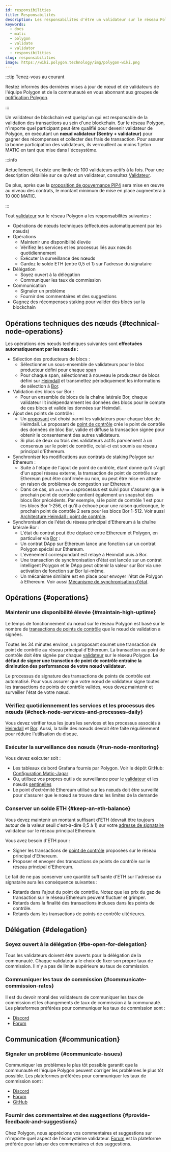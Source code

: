 ```yaml
---
id: responsibilities
title: Responsabilités
description: Les responsabilités d'être un validateur sur le réseau Polygon
keywords:
  - docs
  - matic
  - polygon
  - validate
  - validator
  - responsibilities
slug: responsibilities
image: https://wiki.polygon.technology/img/polygon-wiki.png
---
```


:::tip Tenez-vous au courant

Restez informés des dernières mises à jour de nœud et de validateurs de l'équipe Polygon et de la communauté en vous abonnant aux groupes de [notification Polygon](https://polygon.technology/notifications/).

:::

Un validateur de blockchain est quelqu'un qui est responsable de la validation des transactions au sein d'une blockchain. Sur le réseau Polygon, n'importe quel participant peut être qualifié pour devenir validateur de Polygon, en exécutant un **nœud validateur (Sentry + validateur)** pour gagner des récompenses et collecter des frais de transaction. Pour assurer la bonne participation des validateurs, ils verrouillent au moins 1 jeton MATIC en tant que mise dans l'écosystème.

:::info

Actuellement, il existe une limite de 100 validateurs actifs à la fois. Pour une description détaillée sur ce qu'est un validateur, consultez [Validateur](/maintain/validator/architecture).

De plus, après que la [<ins>proposition de gouvernance PIP4</ins>](https://forum.polygon.technology/t/pip-4-validator-performance-management/9956) sera mise en œuvre au niveau des contrats, le montant minimum de mise en place augmentera à 10 000 MATIC.

:::

Tout [validateur](/maintain/glossary.md#validator) sur le réseau Polygon a les responsabilités suivantes :

* Opérations de nœuds techniques (effectuées automatiquement par les nœuds)
* Opérations
  * Maintenir une disponibilité élevée
  * Vérifiez les services et les processus liés aux nœuds quotidiennement
  * Exécuter la surveillance des nœuds
  * Gardez le solde ETH (entre 0,5 et 1) sur l'adresse du signataire
* Délégation
  * Soyez ouvert à la délégation
  * Communiquer les taux de commission
* Communication
  * Signaler un problème
  * Fournir des commentaires et des suggestions
* Gagnez des récompenses staking pour valider des blocs sur la blockchain

## Opérations techniques des nœuds {#technical-node-operations}

Les opérations des nœuds techniques suivantes sont **effectuées automatiquement par les nœuds :**

* Sélection des producteurs de blocs :
  * Sélectionner un sous-ensemble de validateurs pour le bloc producteur défini pour chaque [span](/docs/maintain/glossary.md#span)
  * Pour chaque span, sélectionnez à nouveau le producteur de blocs défini sur [Heimdall](/maintain/glossary.md#heimdall) et transmettez périodiquement les informations de sélection à [Bor](/maintain/glossary.md#bor).
* Validation des blocs sur Bor :
  * Pour un ensemble de blocs de la chaîne latérale Bor, chaque validateur lit indépendamment les données des blocs pour le compte de ces blocs et valide les données sur Heimdall.
* Ajout des points de contrôle :
  * Un [proposant](/maintain/glossary.md#proposer) est choisi parmi les validateurs pour chaque bloc de Heimdall. Le proposant de [point de contrôle](/maintain/glossary.md#checkpoint-transaction) crée le point de contrôle des données de bloc Bor, valide et diffuse la transaction signée pour obtenir le consentement des autres validateurs.
  * Si plus de deux ou trois des validateurs actifs parviennent à un consensus sur le point de contrôle, celui-ci est soumis au réseau principal d'Ethereum.
* Synchroniser les modifications aux contrats de staking Polygon sur Ethereum :
  * Suite à l'étape de l'ajout de point de contrôle, étant donné qu'il s'agit d'un appel réseau externe, la transaction de point de contrôle sur Ethereum peut être confirmée ou non, ou peut être mise en attente en raison de problèmes de congestion sur Ethereum.
  * Dans ce cas, un `ack/no-ack`processus est suivi pour s'assurer que le prochain point de contrôle contient également un snapshot des blocs Bor précédents. Par exemple, si le point de contrôle 1 est pour les blocs Bor 1-256, et qu'il a échoué pour une raison quelconque, le prochain point de contrôle 2 sera pour les blocs Bor 1-512. Voir aussi [Architecture Heimdall : point de contrôle](/pos/heimdall/checkpoint).
* Synchronisation de l'état du réseau principal d'Ethereum à la chaîne latérale Bor :
  * L'état du contrat peut être déplacé entre Ethereum et Polygon, en particulier via [Bor](/maintain/glossary.md#bor) :
  * Un contrat DApp sur Ethereum lance une fonction sur un contrat Polygon spécial sur Ethereum.
  * L'événement correspondant est relayé à Heimdall puis à Bor.
  * Une transaction de synchronisation d'état est lancée sur un contrat intelligent Polygon et le DApp peut obtenir la valeur sur Bor via une activation de fonction sur Bor lui-même.
  * Un mécanisme similaire est en place pour envoyer l'état de Polygon à Ethereum. Voir aussi [Mécanisme de synchronisation d'état](/docs/pos/state-sync/state-sync).

## Opérations {#operations}

### Maintenir une disponibilité élevée {#maintain-high-uptime}

Le temps de fonctionnement du nœud sur le réseau Polygon est basé sur le nombre de [transactions de points de contrôle](/docs/maintain/glossary.md#checkpoint-transaction) que le nœud de validation a signées.

Toutes les 34 minutes environ, un proposant soumet une transaction de point de contrôle au réseau principal d'Ethereum. La transaction au point de contrôle doit être signée par chaque [validateur](/maintain/glossary.md#validator) sur le réseau Polygon. **Le défaut de signer une transction de point de contrôle entraîne la diminution des performances de votre nœud validateur**.

Le processus de signature des transactions de points de contrôle est automatisé. Pour vous assurer que votre nœud de validateur signe toutes les transactions de points de contrôle valides, vous devez maintenir et surveiller l'état de votre nœud.

### Vérifiez quotidiennement les services et les processus des nœuds {#check-node-services-and-processes-daily}

Vous devez vérifier tous les jours les services et les processus associés à [Heimdall](/maintain/glossary.md#heimdall) et [Bor](/maintain/glossary.md#bor). Aussi, la taille des nœuds devrait être faite régulièrement pour réduire l'utilisation du disque.

### Exécuter la surveillance des nœuds {#run-node-monitoring}

Vous devez exécuter soit :

* Les tableaux de bord Grafana fournis par Polygon. Voir le dépôt GitHub: [Configuration Matic-Jagar](https://github.com/vitwit/matic-jagar)
* Ou, utilisez vos propres outils de surveillance pour le [validateur](/maintain/glossary.md#validator) et les nœuds [sentinelles](/maintain/glossary.md#sentry)
* Le point d'extrémité Ethereum utilisé sur les nœuds doit être surveillé pour s'assurer que le nœud se trouve dans les limites de la demande

### Conserver un solde ETH {#keep-an-eth-balance}

Vous devez maintenir un montant suffisant d'ETH (devrait être toujours autour de la valeur seuil c'est-à-dire 0,5 à 1) sur votre [adresse de signataire](/maintain/glossary.md#signer-address) validateur sur le réseau principal Ethereum.

Vous avez besoin d'ETH pour :

* Signer les transactions de [point de contrôle](/maintain/glossary.md#checkpoint-transaction) proposées sur le réseau principal d'Ethereum.
* Proposer et envoyer des transactions de points de contrôle sur le réseau principal d'Ethereum.

Le fait de ne pas conserver une quantité suffisante d'ETH sur l'adresse du signataire aura les conséquence suivantes :

* Retards dans l'ajout du point de contrôle. Notez que les prix du gaz de transaction sur le réseau Ethereum peuvent fluctuer et grimper.
* Retards dans la finalité des transactions incluses dans les points de contrôle.
* Retards dans les transactions de points de contrôle ultérieures.

## Délégation {#delegation}

### Soyez ouvert à la délégation {#be-open-for-delegation}

Tous les validateurs doivent être ouverts pour la délégation de la communauté. Chaque validateur a le choix de fixer son propre taux de commission. Il n'y a pas de limite supérieure au taux de commission.

### Communiquer les taux de commission {#communicate-commission-rates}

Il est du devoir moral des validateurs de communiquer les taux de commission et les changements de taux de commission à la communauté. Les plateformes préférées pour communiquer les taux de commission sont :

* [Discord](https://discord.com/invite/0xPolygon)
* [Forum](https://forum.polygon.technology/)

## Communication {#communication}

### Signaler un problème {#communicate-issues}

Communiquer les problèmes le plus tôt possible garantit que la communauté et l'équipe Polygon peuvent corriger les problèmes le plus tôt possible. Les plateformes préférées pour communiquer les taux de commission sont :

* [Discord](https://discord.com/invite/0xPolygon)
* [Forum](https://forum.polygon.technology/)
* [GitHub](https://github.com/maticnetwork)

### Fournir des commentaires et des suggestions {#provide-feedback-and-suggestions}

Chez Polygon, nous apprécions vos commentaires et suggestions sur n'importe quel aspect de l'écosystème validateur. [Forum](https://forum.polygon.technology/) est la plateforme préférée pour laisser des commentaires et des suggestions.
